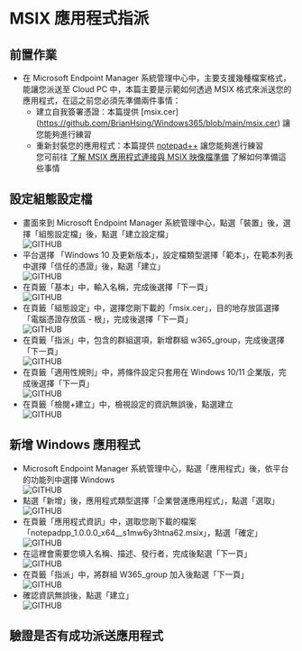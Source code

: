 # MSIX 應用程式指派

## 前置作業
- 在 Microsoft Endpoint Manager 系統管理中心中，主要支援幾種檔案格式，能讓您派送至 Cloud PC 中，本篇主要是示範如何透過 MSIX 格式來派送您的應用程式，在這之前您必須先準備兩件事情：<br>
  - 建立自我簽署憑證：本篇提供 [msix.cer] (https://github.com/BrianHsing/Windows365/blob/main/msix.cer) 讓您能夠進行練習<br>
  - 重新封裝您的應用程式：本篇提供 [notepad++](https://github.com/BrianHsing/Windows365/blob/main/notepadpp_1.0.0.0_x64__s1mw6y3htna62.msix) 讓您能夠進行練習<br>
您可前往 [了解 MSIX 應用程式連接與 MSIX 映像檔準備](https://github.com/BrianHsing/Azure-Virtual-Desktop/blob/master/MSIX-package.md) 了解如何準備這些事情<br>

## 設定組態設定檔

- 畫面來到 Microsoft Endpoint Manager 系統管理中心，點選「裝置」後，選擇「組態設定檔」後，點選「建立設定檔」<br>
  ![GITHUB](https://github.com/BrianHsing/Windows365/blob/main/images/msix1.png "msix1")<br>
- 平台選擇 「Windows 10 及更新版本」，設定檔類型選擇「範本」，在範本列表中選擇「信任的憑證」後，點選「建立」<br>
  ![GITHUB](https://github.com/BrianHsing/Windows365/blob/main/images/msix2.png "msix2")<br>
- 在頁籤「基本」中，輸入名稱，完成後選擇「下一頁」<br>
  ![GITHUB](https://github.com/BrianHsing/Windows365/blob/main/images/msix3.png "msix3")<br>
- 在頁籤「組態設定」中，選擇您剛下載的「msix.cer」，目的地存放區選擇「電腦憑證存放區 - 根」，完成後選擇「下一頁」<br>
  ![GITHUB](https://github.com/BrianHsing/Windows365/blob/main/images/msix4.png "msix4")<br>
- 在頁籤「指派」中，包含的群組選項，新增群組 w365_group，完成後選擇「下一頁」<br>
  ![GITHUB](https://github.com/BrianHsing/Windows365/blob/main/images/msix5.png "msix5")<br>
-  在頁籤「適用性規則」中，將條件設定只套用在 Windows 10/11 企業版，完成後選擇「下一頁」<br>
  ![GITHUB](https://github.com/BrianHsing/Windows365/blob/main/images/msix6.png "msix6")<br>
-  在頁籤「檢閱+建立」中，檢視設定的資訊無誤後，點選建立<br>
  ![GITHUB](https://github.com/BrianHsing/Windows365/blob/main/images/msix7.png "msix7")<br>
## 新增 Windows 應用程式

- Microsoft Endpoint Manager 系統管理中心，點選「應用程式」後，依平台的功能列中選擇 Windows<br>
  ![GITHUB](https://github.com/BrianHsing/Windows365/blob/main/images/msix8.png "msix8")<br>
- 點選「新增」後，應用程式類型選擇「企業營運應用程式」，點選「選取」<br>
  ![GITHUB](https://github.com/BrianHsing/Windows365/blob/main/images/msix9.png "msix9")<br>
- 在頁籤「應用程式資訊」中，選取您剛下載的檔案「notepadpp_1.0.0.0_x64__s1mw6y3htna62.msix」，點選「確定」<br>
  ![GITHUB](https://github.com/BrianHsing/Windows365/blob/main/images/msix10.png "msix10")<br>
- 在這裡會需要您填入名稱、描述、發行者，完成後點選「下一頁」<br>
  ![GITHUB](https://github.com/BrianHsing/Windows365/blob/main/images/msix11.png "msix11")<br>
- 在頁籤「指派」中，將群組 W365_group 加入後點選「下一頁」<br>
  ![GITHUB](https://github.com/BrianHsing/Windows365/blob/main/images/msix12.png "msix12")<br>
- 確認資訊無誤後，點選「建立」<br>
  ![GITHUB](https://github.com/BrianHsing/Windows365/blob/main/images/msix13.png "msix13")<br>

## 驗證是否有成功派送應用程式


